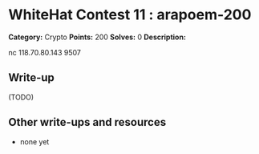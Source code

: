 # WhiteHat Contest 11 : arapoem-200

**Category:** Crypto
**Points:** 200
**Solves:** 0
**Description:**

nc 118.70.80.143 9507

## Write-up

(TODO)

## Other write-ups and resources

* none yet
